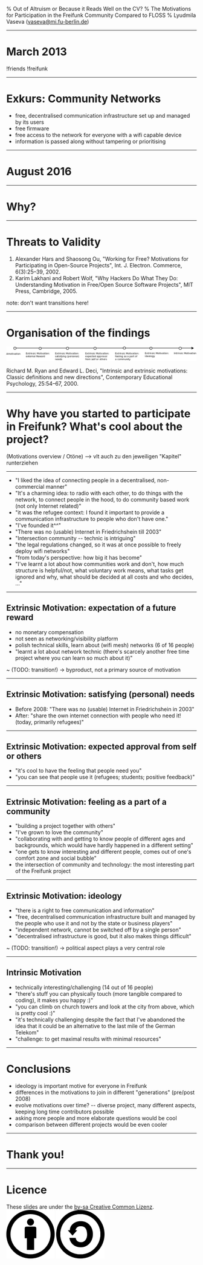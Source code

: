 % Out of Altruism or Because it Reads Well on the CV?
% The Motivations for Participation in the Freifunk Community Compared to FLOSS
% Lyudmila Vaseva (vaseva@mi.fu-berlin.de)

---

# March 2013

!friends
!freifunk

---

# Exkurs: Community Networks

* free, decentralised communication infrastructure set up and managed by its users
* free firmware
* free access to the network for everyone with a wifi capable device
* information is passed along without tampering or prioritising

---

# August 2016

---

# Why?

---

# Threats to Validity

1. Alexander Hars and Shaosong Ou, "Working for Free? Motivations for Participating in Open-Source Projects", Int. J. Electron. Commerce, 6(3):25–39, 2002.
2. Karim Lakhani and Robert Wolf, "Why Hackers Do What They Do: Understanding Motivation in Free/Open Source Software Projects", MIT Press, Cambridge, 2005.

note: don't want transitions here!

---

# Organisation of the findings

![motivations continuum](images/motivation_continuum.png)

Richard M. Ryan and Edward L. Deci, "Intrinsic and extrinsic motivations: Classic definitions and new directions", Contemporary Educational Psychology, 25:54–67, 2000.

---

# Why have you started to participate in Freifunk? What's cool about the project?
  (Motivations overview / Otöne) --> vlt auch zu den jeweiligen "Kapitel" runterziehen

---

* "I liked the idea of connecting people in a decentralised, non-commercial manner"
* "It's a charming idea: to radio with each other, to do things with the network, to connect people in the hood, to do community based work (not only Internet related)"
* "it was the refugee context: I found it important to provide a communication infrastructure to people who don't have one."
* "I've founded it^^"
* "There was no (usable) Internet in Friedrichshein till 2003"
* "Intersection community -- technic is intriguing"
* "the legal regulations changed, so it was at once possible to freely deploy wifi networks"
* "from today's perspective: how big it has become"
* "I've learnt a lot about how communities work and don't, how much structure is helpful/not, what voluntary work means, what tasks get ignored and why, what should be decided at all costs and who decides, ..."

---

## Extrinsic Motivation: expectation of a future reward

* no monetary compensation
* not seen as networking/visibility platform
* polish technical skills, learn about (wifi mesh) networks (6 of 16 people)
* "learnt a lot about network technic (there's scarcely another free time project where you can learn so much about it)"

~ (TODO: transition!) $\rightarrow$ byproduct, not a primary source of motivation

---

## Extrinsic Motivation: satisfying (personal) needs

* Before 2008: "There was no (usable) Internet in Friedrichshein in 2003"
* After: "share the own internet connection with people who need it! (today, primarily refugees)"

---

## Extrinsic Motivation: expected approval from self or others

* "it's cool to have the feeling that people need you"
* "you can see that people use it (refugees; students; positive feedback)"

---

## Extrinsic Motivation: feeling as a part of a community

* "building a project together with others"
* "I've grown to love the community"
* "collaborating with and getting to know people of different ages and backgrounds, which would have hardly happened in a different setting"
* "one gets to know interesting and different people, comes out of one's comfort zone and social bubble"
* the intersection of community and technology: the most interesting part of the Freifunk project

---

## Extrinsic Motivation: ideology

* "there is a right to free communication and information"
* "free, decentralised communication infrastructure built and managed by the people who use it and not by the state or business players"
* "independent network, cannot be switched off by a single person"
* "decentralised infrastructure is good, but it also makes things difficult"

~ (TODO: transition!) $\rightarrow$ political aspect plays a very central role

---

## Intrinsic Motivation

* technically interesting/challenging (14 out of 16 people)
* "there's stuff you can physically touch (more tangible compared to coding), it makes you happy :)"
* "you can climb on church towers and look at the city from above, which is pretty cool :)"
* "it's technically challenging despite the fact that I've abandoned the idea that it could be an alternative to the last mile of the German Telekom"
* "challenge: to get maximal results with minimal resources"

---

# Conclusions

* ideology is important motive for everyone in Freifunk
* differences in the motivations to join in different "generations" (pre/post 2008)
* evolve motivations over time? -- diverse project, many different aspects, keeping long time contributors possible
* asking more people and more elaborate questions would be cool
* comparison between different projects would be even cooler

---

# Thank you!

---

# Licence

These slides are under the [by-sa Creative Common Lizenz](https://creativecommons.org/licenses/by-sa/4.0/).
![by](images/Cc-by_new_white.svg)
![sa](images/Cc-sa_white.svg)


